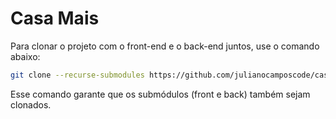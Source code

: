 # Casa Mais

Para clonar o projeto com o front-end e o back-end juntos, use o comando abaixo:

```bash
git clone --recurse-submodules https://github.com/julianocamposcode/casa_mais
```


Esse comando garante que os submódulos (front e back) também sejam clonados.

